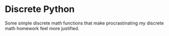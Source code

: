 # Discrete Python

Some simple discrete math functions that make procrastinating my
discrete math homework feel more justified.
